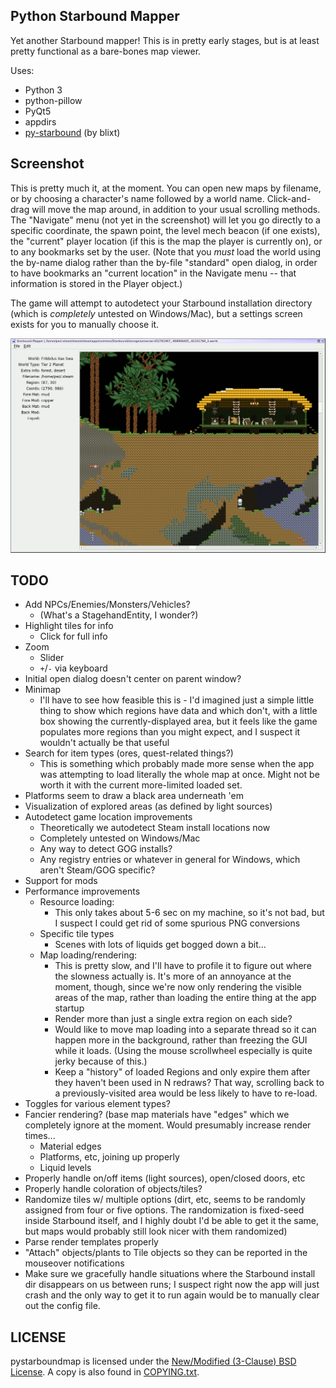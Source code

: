 Python Starbound Mapper
-----------------------

Yet another Starbound mapper!  This is in pretty early stages, but is at
least pretty functional as a bare-bones map viewer.

Uses:
 - Python 3
 - python-pillow
 - PyQt5
 - appdirs
 - [py-starbound](https://github.com/blixt/py-starbound) (by blixt)

Screenshot
----------

This is pretty much it, at the moment.  You can open new maps by filename,
or by choosing a character's name followed by a world name.  Click-and-drag
will move the map around, in addition to your usual scrolling methods.
The "Navigate" menu (not yet in the screenshot) will let you go directly
to a specific coordinate, the spawn point, the level mech beacon (if one
exists), the "current" player location (if this is the map the player is
currently on), or to any bookmarks set by the user.  (Note that you *must*
load the world using the by-name dialog rather than the by-file "standard"
open dialog, in order to have bookmarks an "current location" in the
Navigate menu -- that information is stored in the Player object.)

The game will attempt to autodetect your Starbound installation directory
(which is *completely* untested on Windows/Mac), but a settings screen
exists for you to manually choose it.

[![pystarboundmap screenshot](screenshot.png)](screenshot.png)

TODO
----

 - Add NPCs/Enemies/Monsters/Vehicles?
   - (What's a StagehandEntity, I wonder?)
 - Highlight tiles for info
   - Click for full info
 - Zoom
   - Slider
   - `+`/`-` via keyboard
 - Initial open dialog doesn't center on parent window?
 - Minimap
   - I'll have to see how feasible this is - I'd imagined just a simple
     little thing to show which regions have data and which don't, with
     a little box showing the currently-displayed area, but it feels like
     the game populates more regions than you might expect, and I suspect
     it wouldn't actually be that useful
 - Search for item types (ores, quest-related things?)
   - This is something which probably made more sense when the app was
     attempting to load literally the whole map at once.  Might not be
     worth it with the current more-limited loaded set.
 - Platforms seem to draw a black area underneath 'em
 - Visualization of explored areas (as defined by light sources)
 - Autodetect game location improvements
   - Theoretically we autodetect Steam install locations now
   - Completely untested on Windows/Mac
   - Any way to detect GOG installs?
   - Any registry entries or whatever in general for Windows, which aren't
     Steam/GOG specific?
 - Support for mods
 - Performance improvements
   - Resource loading:
     - This only takes about 5-6 sec on my machine, so it's not bad,
       but I suspect I could get rid of some spurious PNG conversions
   - Specific tile types
     - Scenes with lots of liquids get bogged down a bit...
   - Map loading/rendering:
     - This is pretty slow, and I'll have to profile it to figure out
       where the slowness actually is.  It's more of an annoyance at
       the moment, though, since we're now only rendering the visible
       areas of the map, rather than loading the entire thing at the
       app startup
     - Render more than just a single extra region on each side?
     - Would like to move map loading into a separate thread so it can
       happen more in the background, rather than freezing the GUI
       while it loads.  (Using the mouse scrollwheel especially is
       quite jerky because of this.)
     - Keep a "history" of loaded Regions and only expire them after
       they haven't been used in N redraws?  That way, scrolling back
       to a previously-visited area would be less likely to have to re-load.
 - Toggles for various element types?
 - Fancier rendering?  (base map materials have "edges" which we completely
   ignore at the moment.  Would presumably increase render times...
   - Material edges
   - Platforms, etc, joining up properly
   - Liquid levels
 - Properly handle on/off items (light sources), open/closed doors, etc
 - Properly handle coloration of objects/tiles?
 - Randomize tiles w/ multiple options (dirt, etc, seems to be randomly
   assigned from four or five options.  The randomization is fixed-seed
   inside Starbound itself, and I highly doubt I'd be able to get it the
   same, but maps would probably still look nicer with them randomized)
 - Parse render templates properly
 - "Attach" objects/plants to Tile objects so they can be reported in
   the mouseover notifications
 - Make sure we gracefully handle situations where the Starbound install dir
   disappears on us between runs; I suspect right now the app will just crash
   and the only way to get it to run again would be to manually clear out the
   config file.

LICENSE
-------

pystarboundmap is licensed under the
[New/Modified (3-Clause) BSD License](https://opensource.org/licenses/BSD-3-Clause).
A copy is also found in [COPYING.txt](COPYING.txt).
